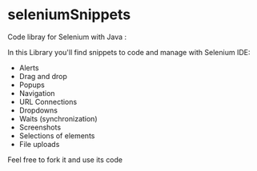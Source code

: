 # seleniumSnippets

Code libray for Selenium with Java :

In this Library you'll find snippets to code and manage with Selenium IDE:
*  Alerts 
*  Drag and drop 
*  Popups 
*  Navigation 
*  URL Connections 
*  Dropdowns 
*  Waits (synchronization)
*  Screenshots 
*  Selections of elements
*  File uploads 

Feel free to fork it and use its code
